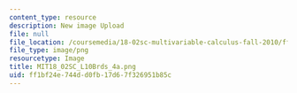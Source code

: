 ```yaml
---
content_type: resource
description: New image Upload
file: null
file_location: /coursemedia/18-02sc-multivariable-calculus-fall-2010/ff1bf24e744dd0fb17d67f326951b85c_MIT18_02SC_L10Brds_4a.png
file_type: image/png
resourcetype: Image
title: MIT18_02SC_L10Brds_4a.png
uid: ff1bf24e-744d-d0fb-17d6-7f326951b85c
---
```

